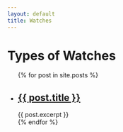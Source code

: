 ```yaml
---
layout: default
title: Watches
---
```

<h1>Types of Watches</h1>

<ul>
  {% for post in site.posts %}
    <li>
      <h2><a href="{{ post.url }}">{{ post.title }}</a></h2>
      {{ post.excerpt }}
    </li>
  {% endfor %}
</ul>